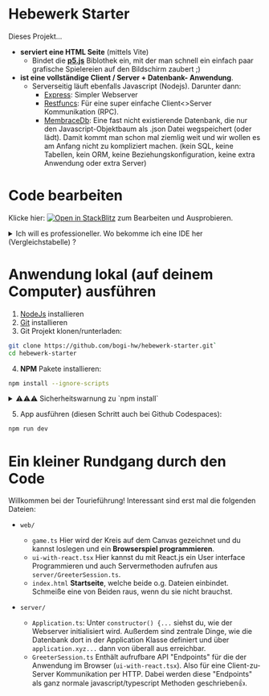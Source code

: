 # Hebewerk Starter

Dieses Projekt...
- **serviert eine HTML Seite** (mittels Vite)
    - Bindet die **[p5.js](https://p5js.org/)** Biblothek ein, mit der man schnell ein einfach paar grafische Spielereien auf den Bildschirm zaubert ;)
- **ist eine vollständige Client / Server + Datenbank- Anwendung**. 
  - Serverseitig läuft ebenfalls Javascript (Nodejs). Darunter dann:
    - [Express](https://expressjs.com/de/guide/routing.html): Simpler Webserver
    - [Restfuncs](https://github.com/bogeeee/restfuncs): Für eine super einfache Client<>Server Kommunikation (RPC).
    - [MembraceDb](https://github.com/bogeeee/membrace-db): Eine fast nicht existierende Datenbank, die nur den Javascript-Objektbaum als .json Datei wegspeichert (oder lädt). Damit kommt man schon mal ziemlig weit und wir wollen es am Anfang nicht zu kompliziert machen. (kein SQL, keine Tabellen, kein ORM, keine Beziehungskonfiguration, keine extra Anwendung oder extra Server) 

# Code bearbeiten

Klicke hier: [![Open in StackBlitz](https://developer.stackblitz.com/img/open_in_stackblitz.svg)](https://stackblitz.com/fork/github/bogi-hw/hebewerk-starter?title=Hebewerk%20Starter&file=web%2Fgame.ts) zum Bearbeiten und Ausprobieren.

<details>
  <summary>Ich will es professioneller. Wo bekomme ich eine IDE her (Vergleichstabelle) ?</summary>

**Tl;dr:** Nimm am besten VS-Code (lokal).

| IDE                                  | Beschreibung | Läuft wo | Basiert auf | Ohne Account | Verpacken als Docker moglich | Schnell |   Kostenlos | Git integriert | Server debugging | browser debugging (im original Code) | Einstellungen und Plugins
| :---------------: | :-------------: | :--------------: | :--------------: | :--------------: | :--------------: | :--------------: | :--------------: | :--------------: | :--------------: | :--------------: | :--------------: |
[![Open in StackBlitz](https://developer.stackblitz.com/img/open_in_stackblitz.svg)](https://stackblitz.com/fork/github/bogi-hw/hebewerk-starter?title=Hebewerk%20Starter&file=web%2Fgame.ts) | Für die Ungeduldigen ([nur 1 Klick 👍](https://stackblitz.com/fork/github/bogi-hw/hebewerk-starter?title=Hebewerk%20Starter&file=web%2Fgame.ts)). | Vollständig im Browser (krank !!!) | VS-Code | ✅ | ❌ | ✅ | ✅ | ❌ | ❌ | ❌ | ❌
Visual Studio Code (lokal) **Empfohlen**|  Runterladen und lokal installieren (Vorteil, siehe unten). | Lokal | VS-Code | ✅ | <a title="Images für Linux bauen ist nur unter Linux möglich">❌*</a> | ✅ | ✅ | ✅ | ✅ | ✅ | ✅
Github Codespaces | Github account anlegen. Dannach klicke (hier) auf **&lt;&gt; Code** -> Codespaces. | In der Cloud | VS-Code | ❌ | ✅ | ❌ | ✅ | ✅ | ✅ | ❌ | ✅
Jetbrains Webstorm | Für die ultra Cracks. | Lokal | Jetbrains | ❌ | <a title="Images für Linux bauen ist nur unter Linux möglich">❌*</a> | ✅ | <a title="Ca. 10€/Monat">❌*</a> | ✅ | ✅ | ✅ | ✅

`*` = hover mich.

Vorteile bei Lokalen IDEs: Du siehst erst mal klarer, was ab geht in Sachen Server/Browser und hast eine bessere Kontrolle darüber. 
Dagegen kann die "IDE im Browser" Variante erst mal ziemlig overkill in der Vorstellung sein. _Erklärung: die IDE läuft im Browser, der dann wiederrum ein kleines Fenster hat, was einen Browser simuliert, welches zu dem simulierten Server deiner App im Browser (oder der Cloud) verbindet (plus dazu noch 'n Proxy dazwischen, der ein paar Sachen optimiert). Dazu ist es verwirrend, dass die Browser Devtools nun die IDE und deine Anwendung gleichzeitig debuggen._

Für Visual Studio Code sind folgende Plugins empfohlen: Eslint, Javascript booster, npm Intellisense, Gitlens (Achtung: Gitlens spamt dich ein bischen voll mit Kontextinfo. Kann man per Eintellungen bändigen).
</details>

# Anwendung lokal (auf deinem Computer) ausführen

1. [NodeJs](https://nodejs.org/en/download) installieren
2. [Git](https://git-scm.com/download/) installieren
3. Git Projekt klonen/runterladen:
````bash
git clone https://github.com/bogi-hw/hebewerk-starter.git`
cd hebewerk-starter
````

4. **NPM** Pakete installieren:
````bash
npm install --ignore-scripts
````
<details>
  <summary>⚠⚠⚠ Sicherheitswarnung zu `npm install`</summary>

`npm install` installiert eine Menge Pakete (Abhängigkeiten von Abhängikeiten von... . Da kommt dann ganz schön was zusammen). Bei diesem Projekt sind es aktuell grade 281 Pakete (siehst du im node_modules Ordner). Dies sind alles open-source Projekte, die zwar von vielen hunderttausenden Benutzern verwendet werden,
und die Öffentlichkeit hat hoffentlich ein gewisses Auge darauf, dass da kein Schadcode dabei ist. Aber letztlich steckt hinter jedem dieser Pakete dann doch ein random-guy aus dem Internet, dem das Vertrauen vorgeschossen wird.
Es wird daher von uns dringend empfohlen, Schutzmaßnahmen zu treffen, die leider auch etwas nervig sein können:
- Eine virtuelle Maschine nur für dieses Projekt zu benutzen. Z.B. mit virtualbox oder vmware player (der ist hoffentlich noch kostenlos).
- [Einen Dev-Server in einem Docker Container laufen zu lassen, in dem dieses Projekt ausgeführt wird](docker_dev_environment/README.md)

</details>

5. App ausführen (diesen Schritt auch bei Github Codespaces):
```bash
npm run dev
```

# Ein kleiner Rundgang durch den Code
Willkommen bei der Tourieführung! Interessant sind erst mal die folgenden Dateien:
- `web/`

    - `game.ts` Hier wird der Kreis auf dem Canvas gezeichnet und du kannst loslegen und ein **Browserspiel programmieren**.
    - `ui-with-react.tsx` Hier kannst du mit React.js ein User interface Programmieren und auch Servermethoden aufrufen aus `server/GreeterSession.ts`.
    - `index.html` **Startseite**, welche beide o.g. Dateien einbindet. Schmeiße eine von Beiden raus, wenn du sie nicht brauchst.
- `server/`
    - `Application.ts`: Unter `constructor() {...` siehst du, wie der Webserver initialisiert wird. Außerdem sind zentrale Dinge, wie die Datenbank dort in der Application Klasse definiert und über `application.xyz...` dann von überall aus erreichbar.
    - `GreeterSession.ts` Enthält aufrufbare API "Endpoints" für die der Anwendung im Browser (`ui-with-react.tsx`). Also für eine Client-zu-Server Kommunikation per HTTP. Dabei werden diese "Endpoints" als ganz normale javascript/typescript Methoden geschrieben👍.
